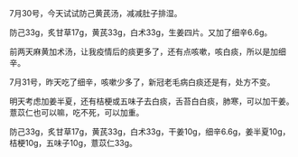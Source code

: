 7月30号，今天试试防己黄芪汤，减减肚子排湿。

防己33g，炙甘草17g，黄芪33g，白术33g，生姜四片。又加了细辛6.6g。

前两天麻黄加术汤，让我疫情后的痰更多了，还有点咳嗽，咳白痰，所以是加细辛。

7月31号，昨天吃了细辛，咳嗽少多了，新冠老毛病白痰还是有，处方不变。

明天考虑加姜半夏，还有桔梗或五味子去白痰，舌苔白白痰，肺寒，可以加干姜。薏苡仁也可以嘛，吃不死，可以加重。

防己33g，炙甘草17g，黄芪33g，白术33g，干姜10g，细辛6.6g，姜半夏10g，桔梗10g，五味子10g，薏苡仁33g。